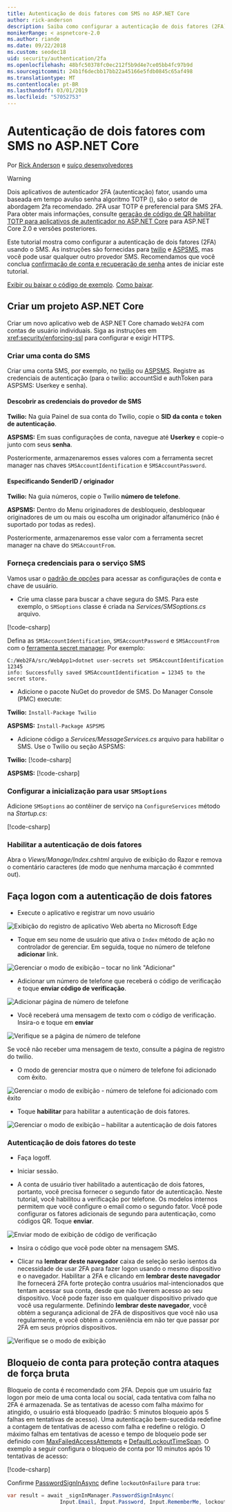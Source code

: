 ```yaml
---
title: Autenticação de dois fatores com SMS no ASP.NET Core
author: rick-anderson
description: Saiba como configurar a autenticação de dois fatores (2FA) com um aplicativo ASP.NET Core.
monikerRange: < aspnetcore-2.0
ms.author: riande
ms.date: 09/22/2018
ms.custom: seodec18
uid: security/authentication/2fa
ms.openlocfilehash: 48bfc50378fc0ec212f5b9d4e7ce05bb4fc97b9d
ms.sourcegitcommit: 24b1f6decbb17bb22a45166e5fdb0845c65af498
ms.translationtype: MT
ms.contentlocale: pt-BR
ms.lasthandoff: 03/01/2019
ms.locfileid: "57052753"
---
```

# <a name="two-factor-authentication-with-sms-in-aspnet-core"></a>Autenticação de dois fatores com SMS no ASP.NET Core

Por [Rick Anderson](https://twitter.com/RickAndMSFT) e [suíço desenvolvedores](https://github.com/Swiss-Devs)

>[!WARNING]
> Dois aplicativos de autenticador 2FA (autenticação) fator, usando uma baseada em tempo avulso senha algoritmo TOTP (), são o setor de abordagem 2fa recomendado. 2FA usar TOTP é preferencial para SMS 2FA. Para obter mais informações, consulte [geração de código de QR habilitar TOTP para aplicativos de autenticador no ASP.NET Core](xref:security/authentication/identity-enable-qrcodes) para ASP.NET Core 2.0 e versões posteriores.

Este tutorial mostra como configurar a autenticação de dois fatores (2FA) usando o SMS. As instruções são fornecidas para [twilio](https://www.twilio.com/) e [ASPSMS](https://www.aspsms.com/asp.net/identity/core/testcredits/), mas você pode usar qualquer outro provedor SMS. Recomendamos que você conclua [confirmação de conta e recuperação de senha](xref:security/authentication/accconfirm) antes de iniciar este tutorial.

[Exibir ou baixar o código de exemplo](https://github.com/aspnet/Docs/tree/master/aspnetcore/security/authentication/2fa/sample/Web2FA). [Como baixar](xref:index#how-to-download-a-sample).

## <a name="create-a-new-aspnet-core-project"></a>Criar um projeto ASP.NET Core

Criar um novo aplicativo web de ASP.NET Core chamado `Web2FA` com contas de usuário individuais. Siga as instruções em <xref:security/enforcing-ssl> para configurar e exigir HTTPS.

### <a name="create-an-sms-account"></a>Criar uma conta do SMS

Criar uma conta SMS, por exemplo, no [twilio](https://www.twilio.com/) ou [ASPSMS](https://www.aspsms.com/asp.net/identity/core/testcredits/). Registre as credenciais de autenticação (para o twilio: accountSid e authToken para ASPSMS: Userkey e senha).

#### <a name="figuring-out-sms-provider-credentials"></a>Descobrir as credenciais do provedor de SMS

**Twilio:** Na guia Painel de sua conta do Twilio, copie o **SID da conta** e **token de autenticação**.

**ASPSMS:** Em suas configurações de conta, navegue até **Userkey** e copie-o junto com seus **senha**.

Posteriormente, armazenaremos esses valores com a ferramenta secret manager nas chaves `SMSAccountIdentification` e `SMSAccountPassword`.

#### <a name="specifying-senderid--originator"></a>Especificando SenderID / originador

**Twilio:** Na guia números, copie o Twilio **número de telefone**.

**ASPSMS:** Dentro do Menu originadores de desbloqueio, desbloquear originadores de um ou mais ou escolha um originador alfanumérico (não é suportado por todas as redes).

Posteriormente, armazenaremos esse valor com a ferramenta secret manager na chave do `SMSAccountFrom`.


### <a name="provide-credentials-for-the-sms-service"></a>Forneça credenciais para o serviço SMS

Vamos usar o [padrão de opções](xref:fundamentals/configuration/options) para acessar as configurações de conta e chave de usuário.

   * Crie uma classe para buscar a chave segura do SMS. Para este exemplo, o `SMSoptions` classe é criada na *Services/SMSoptions.cs* arquivo.

[!code-csharp[](2fa/sample/Web2FA/Services/SMSoptions.cs)]

Defina as `SMSAccountIdentification`, `SMSAccountPassword` e `SMSAccountFrom` com o [ferramenta secret manager](xref:security/app-secrets). Por exemplo:

```none
C:/Web2FA/src/WebApp1>dotnet user-secrets set SMSAccountIdentification 12345
info: Successfully saved SMSAccountIdentification = 12345 to the secret store.
```
* Adicione o pacote NuGet do provedor de SMS. Do Manager Console (PMC) execute:

**Twilio:**
`Install-Package Twilio`

**ASPSMS:**
`Install-Package ASPSMS`


* Adicione código a *Services/MessageServices.cs* arquivo para habilitar o SMS. Use o Twilio ou seção ASPSMS:


**Twilio:** [!code-csharp[](2fa/sample/Web2FA/Services/MessageServices_twilio.cs)]

**ASPSMS:** [!code-csharp[](2fa/sample/Web2FA/Services/MessageServices_ASPSMS.cs)]

### <a name="configure-startup-to-use-smsoptions"></a>Configurar a inicialização para usar `SMSoptions`

Adicione `SMSoptions` ao contêiner de serviço na `ConfigureServices` método na *Startup.cs*:

[!code-csharp[](2fa/sample/Web2FA/Startup.cs?name=snippet1&highlight=4)]

### <a name="enable-two-factor-authentication"></a>Habilitar a autenticação de dois fatores

Abra o *Views/Manage/Index.cshtml* arquivo de exibição do Razor e remova o comentário caracteres (de modo que nenhuma marcação é commnted out).

## <a name="log-in-with-two-factor-authentication"></a>Faça logon com a autenticação de dois fatores

* Execute o aplicativo e registrar um novo usuário

![Exibição do registro de aplicativo Web aberta no Microsoft Edge](2fa/_static/login2fa1.png)

* Toque em seu nome de usuário que ativa o `Index` método de ação no controlador de gerenciar. Em seguida, toque no número de telefone **adicionar** link.

![Gerenciar o modo de exibição – tocar no link "Adicionar"](2fa/_static/login2fa2.png)

* Adicionar um número de telefone que receberá o código de verificação e toque **enviar código de verificação**.

![Adicionar página de número de telefone](2fa/_static/login2fa3.png)

* Você receberá uma mensagem de texto com o código de verificação. Insira-o e toque em **enviar**

![Verifique se a página de número de telefone](2fa/_static/login2fa4.png)

Se você não receber uma mensagem de texto, consulte a página de registro do twilio.

* O modo de gerenciar mostra que o número de telefone foi adicionado com êxito.

![Gerenciar o modo de exibição - número de telefone foi adicionado com êxito](2fa/_static/login2fa5.png)

* Toque **habilitar** para habilitar a autenticação de dois fatores.

![Gerenciar o modo de exibição – habilitar a autenticação de dois fatores](2fa/_static/login2fa6.png)

### <a name="test-two-factor-authentication"></a>Autenticação de dois fatores do teste

* Faça logoff.

* Iniciar sessão.

* A conta de usuário tiver habilitado a autenticação de dois fatores, portanto, você precisa fornecer o segundo fator de autenticação. Neste tutorial, você habilitou a verificação por telefone. Os modelos internos permitem que você configure o email como o segundo fator. Você pode configurar os fatores adicionais de segundo para autenticação, como códigos QR. Toque **enviar**.

![Enviar modo de exibição de código de verificação](2fa/_static/login2fa7.png)

* Insira o código que você pode obter na mensagem SMS.

* Clicar na **lembrar deste navegador** caixa de seleção serão isentos da necessidade de usar 2FA para fazer logon usando o mesmo dispositivo e o navegador. Habilitar a 2FA e clicando em **lembrar deste navegador** lhe fornecerá 2FA forte proteção contra usuários mal-intencionados que tentam acessar sua conta, desde que não tiverem acesso ao seu dispositivo. Você pode fazer isso em qualquer dispositivo privado que você usa regularmente. Definindo **lembrar deste navegador**, você obtém a segurança adicional de 2FA de dispositivos que você não usa regularmente, e você obtém a conveniência em não ter que passar por 2FA em seus próprios dispositivos.

![Verifique se o modo de exibição](2fa/_static/login2fa8.png)

## <a name="account-lockout-for-protecting-against-brute-force-attacks"></a>Bloqueio de conta para proteção contra ataques de força bruta

Bloqueio de conta é recomendado com 2FA. Depois que um usuário faz logon por meio de uma conta local ou social, cada tentativa com falha no 2FA é armazenada. Se as tentativas de acesso com falha máximo for atingido, o usuário está bloqueado (padrão: 5 minutos bloqueio após 5 falhas em tentativas de acesso). Uma autenticação bem-sucedida redefine a contagem de tentativas de acesso com falha e redefine o relógio. O máximo falhas em tentativas de acesso e tempo de bloqueio pode ser definido com [MaxFailedAccessAttempts](/dotnet/api/microsoft.aspnetcore.identity.lockoutoptions.maxfailedaccessattempts) e [DefaultLockoutTimeSpan](/dotnet/api/microsoft.aspnetcore.identity.lockoutoptions.defaultlockouttimespan). O exemplo a seguir configura o bloqueio de conta por 10 minutos após 10 tentativas de acesso:

[!code-csharp[](2fa/sample/Web2FA/Startup.cs?name=snippet2&highlight=13-17)]

Confirme [PasswordSignInAsync](/dotnet/api/microsoft.aspnetcore.identity.signinmanager-1.passwordsigninasync) define `lockoutOnFailure` para `true`:

```csharp
var result = await _signInManager.PasswordSignInAsync(
                 Input.Email, Input.Password, Input.RememberMe, lockoutOnFailure: true);
```
